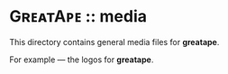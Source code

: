 # GʀᴇᴀᴛAᴘᴇ :: media

This directory contains general media files for **greatape**.

For example — the logos for **greatape**.

